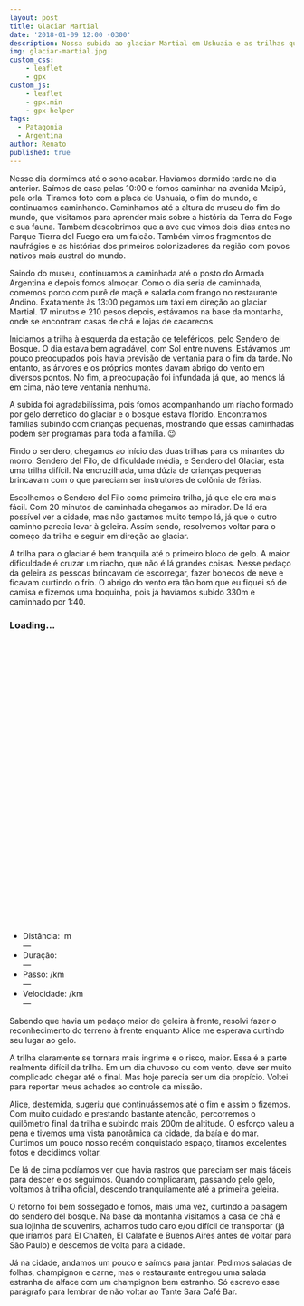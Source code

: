 ```yaml
---
layout: post
title: Glaciar Martial
date: '2018-01-09 12:00 -0300'
description: Nossa subida ao glaciar Martial em Ushuaia e as trilhas que fizemos por lá
img: glaciar-martial.jpg
custom_css:
    - leaflet
    - gpx
custom_js:
    - leaflet
    - gpx.min
    - gpx-helper
tags:
  - Patagonia
  - Argentina
author: Renato
published: true
---
```


Nesse dia dormimos até o sono acabar. Havíamos dormido tarde no dia anterior.
Saímos de casa pelas 10:00 e fomos caminhar na avenida Maipú, pela orla.
Tiramos foto com a placa de Ushuaia, o fim do mundo, e continuamos caminhando.
Caminhamos até a altura do museu do fim do mundo, que visitamos para aprender
mais sobre a história da Terra do Fogo e sua fauna. Também descobrimos que
a ave que vimos dois dias antes no Parque Tierra del Fuego era um falcão.
Também vimos fragmentos de naufrágios e as histórias dos primeiros
colonizadores da região com povos nativos mais austral do mundo.

Saindo do museu, continuamos a caminhada até o posto do Armada Argentina
e depois fomos almoçar. Como o dia seria de caminhada, comemos porco com purê
de maçã e salada com frango no restaurante Andino. Exatamente às 13:00 pegamos
um táxi em direção ao glaciar Martial. 17 minutos e 210 pesos depois, estávamos
na base da montanha, onde se encontram casas de chá e lojas de cacarecos.

Iniciamos a trilha à esquerda da estação de teleféricos, pelo Sendero del
Bosque. O dia estava bem agradável, com Sol entre nuvens. Estávamos um pouco
preocupados pois havia previsão de ventania para o fim da tarde. No entanto, as
árvores e os próprios montes davam abrigo do vento em diversos pontos. No fim,
a preocupação foi infundada já que, ao menos lá em cima, não teve ventania
nenhuma.

A subida foi agradabilíssima, pois fomos acompanhando um riacho formado por
gelo derretido do glaciar e o bosque estava florido. Encontramos famílias
subindo com crianças pequenas, mostrando que essas caminhadas podem ser
programas para toda a família. 😉

Findo o sendero, chegamos ao início das duas trilhas para os mirantes do morro:
Sendero del Filo, de dificuldade média, e Sendero del Glaciar, esta uma trilha
difícil. Na encruzilhada, uma dúzia de crianças pequenas brincavam com o que
pareciam ser instrutores de colônia de férias.

Escolhemos o Sendero del Filo como primeira trilha, já que ele era mais fácil.
Com 20 minutos de caminhada chegamos ao mirador. De lá era possível ver
a cidade, mas não gastamos muito tempo lá, já que o outro caminho parecia levar
à geleira. Assim sendo, resolvemos voltar para o começo da trilha e seguir em
direção ao glaciar.

A trilha para o glaciar é bem tranquila até o primeiro bloco de gelo. A maior
dificuldade é cruzar um riacho, que não é lá grandes coisas. Nesse pedaço da
geleira as pessoas brincavam de escorregar, fazer bonecos de neve e ficavam
curtindo o frio. O abrigo do vento era tão bom que eu fiquei só de camisa
e fizemos uma boquinha, pois já havíamos subido 330m e caminhado por 1:40.

<div class="gpx" id="gpx">
 <h3>Loading...</h3>
 <span class="start"></span>

 <div id="map" class="map leaflet-container" style="height: 500px; position:relative;"></div>

 <ul class="info">
  <li>Distância:&nbsp;<span class="distance"></span>&nbsp;m</li>&mdash; 
  <li>Duração:&nbsp;<span class="duration"></span></li>&mdash; 
  <li>Passo:&nbsp;<span class="pace"></span>/km</li>&mdash; 
  <li>Velocidade:&nbsp;<span class="speed"></span>/km</li>&mdash;
 </ul>
</div>

<script>
    var gpx = '{{site.baseurl}}/assets/gpx/2018-01-09_13-17-glaciar-martial.gpx';
    display_gpx('gpx', 'map', gpx);
</script>

Sabendo que havia um pedaço maior de geleira à frente, resolvi fazer
o reconhecimento do terreno à frente enquanto Alice me esperava curtindo seu
lugar ao gelo.

A trilha claramente se tornara mais ingrime e o risco, maior. Essa é a parte
realmente difícil da trilha. Em um dia chuvoso ou com vento, deve ser muito
complicado chegar até o final. Mas hoje parecia ser um dia propício. Voltei
para reportar meus achados ao controle da missão.

Alice, destemida, sugeriu que continuássemos até o fim e assim o fizemos. Com
muito cuidado e prestando bastante atenção, percorremos o quilômetro final da
trilha e subindo mais 200m de altitude. O esforço valeu a pena e tivemos uma
vista panorâmica da cidade, da baía e do mar. Curtimos um pouco nosso recém
conquistado espaço, tiramos excelentes fotos e decidimos voltar.

De lá de cima podíamos ver que havia rastros que pareciam ser mais fáceis para
descer e os seguimos. Quando complicaram, passando pelo gelo, voltamos à trilha
oficial, descendo tranquilamente até a primeira geleira.

O retorno foi bem sossegado e fomos, mais uma vez, curtindo a paisagem do
sendero del bosque. Na base da montanha visitamos a casa de chá e sua lojinha
de souvenirs, achamos tudo caro e/ou difícil de transportar (já que iríamos
para El Chalten, El Calafate e Buenos Aires antes de voltar para São Paulo)
e descemos de volta para a cidade.

Já na cidade, andamos um pouco e saímos para jantar. Pedimos saladas de folhas,
champignon e carne, mas o restaurante entregou uma salada estranha de alface
com um champignon bem estranho. Só escrevo esse parágrafo para lembrar de não
voltar ao Tante Sara Café Bar.
